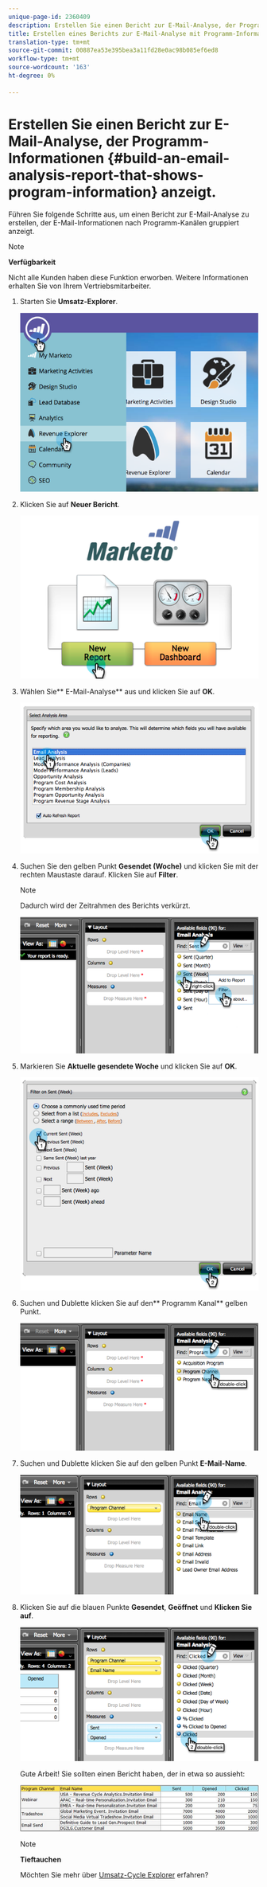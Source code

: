 ```yaml
---
unique-page-id: 2360409
description: Erstellen Sie einen Bericht zur E-Mail-Analyse, der Programm-Informationen - Marketing-Dokumente - Produktdokumentation anzeigt.
title: Erstellen eines Berichts zur E-Mail-Analyse mit Programm-Informationen
translation-type: tm+mt
source-git-commit: 00887ea53e395bea3a11fd28e0ac98b085ef6ed8
workflow-type: tm+mt
source-wordcount: '163'
ht-degree: 0%

---
```



# Erstellen Sie einen Bericht zur E-Mail-Analyse, der Programm-Informationen {#build-an-email-analysis-report-that-shows-program-information} anzeigt.

Führen Sie folgende Schritte aus, um einen Bericht zur E-Mail-Analyse zu erstellen, der E-Mail-Informationen nach Programm-Kanälen gruppiert anzeigt.

>[!NOTE]
>
>**Verfügbarkeit**
>
>Nicht alle Kunden haben diese Funktion erworben. Weitere Informationen erhalten Sie von Ihrem Vertriebsmitarbeiter.

1. Starten Sie **Umsatz-Explorer**.

   ![](assets/image2014-9-17-19-3a42-3a26.png)

1. Klicken Sie auf **Neuer Bericht**.

   ![](assets/image2014-9-17-19-3a42-3a32.png)

1. Wählen Sie** E-Mail-Analyse** aus und klicken Sie auf **OK**.

   ![](assets/image2014-9-17-19-3a43-3a20.png)

1. Suchen Sie den gelben Punkt **Gesendet (Woche)** und klicken Sie mit der rechten Maustaste darauf. Klicken Sie auf **Filter**.

   >[!NOTE]
   >
   >Dadurch wird der Zeitrahmen des Berichts verkürzt.

   ![](assets/image2014-9-17-19-3a43-3a49.png)

1. Markieren Sie **Aktuelle gesendete Woche** und klicken Sie auf **OK**.

   ![](assets/image2014-9-17-19-3a43-3a59.png)

1. Suchen und Dublette klicken Sie auf den** Programm Kanal** gelben Punkt.

   ![](assets/image2014-9-17-19-3a44-3a14.png)

1. Suchen und Dublette klicken Sie auf den gelben Punkt **E-Mail-Name**.

   ![](assets/image2014-9-17-19-3a44-3a34.png)

1. Klicken Sie auf die blauen Punkte **Gesendet**, **Geöffnet** und **Klicken Sie auf**.

   ![](assets/image2014-9-17-19-3a44-3a41.png)

   Gute Arbeit! Sie sollten einen Bericht haben, der in etwa so aussieht:

   ![](assets/image2014-9-17-19-3a45-3a1.png)

   >[!NOTE]
   >
   >**Tieftauchen**
   >
   >
   >Möchten Sie mehr über [Umsatz-Cycle Explorer](http://docs.marketo.com/display/docs/revenue+cycle+analytics) erfahren?


